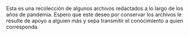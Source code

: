 Esta es una recolección de algunos archivos redactados a lo largo de los años de pandemia. Espero que este deseo por conservar los archivos le resulte de apoyo a alguien más y sepa transmitir el conocimiento a quien corresponda.

